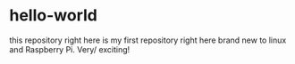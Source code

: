 # hello-world
this repository right here is my first repository right here
brand new to linux and Raspberry Pi. Very/ exciting!
